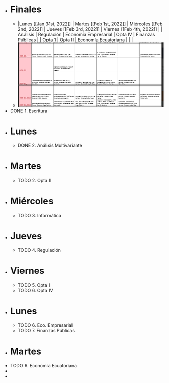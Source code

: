 - # Finales
	- |Lunes [[Jan 31st, 2022]] | Martes [[Feb 1st, 2022]] |  Miércoles [[Feb 2nd, 2022]] |  Jueves [[Feb 3rd, 2022]] |  Viernes [[Feb 4th, 2022]] |
	  |  Análisis  | Regulación    |  Economía Empresarial    |  Opta IV  |  Finanzas Públicas  |
	  | Opta 1  |  Opta II   |   Economía Ecuatoriana  |   |   |
	- ![image.png](../assets/image_1643061761054_0.png)
- DONE  1. Escritura
- # Lunes
	- DONE 2. Análisis Multivariante
- # Martes
	- TODO 2. Opta II
- # Miércoles
	- TODO 3. Informática
- # Jueves
	- TODO 4. Regulación
- # Viernes
	- TODO 5. Opta I
	- TODO 6. Opta IV
- # Lunes
	- TODO 6. Eco. Empresarial
	- TODO 7. Finanzas Públicas
- # Martes
- TODO 6. Economía Ecuatoriana
-
-